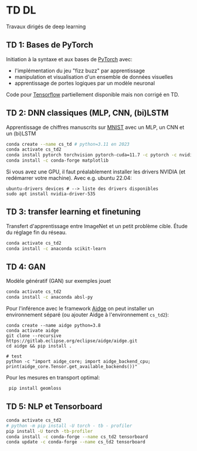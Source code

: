 # TD DL
Travaux dirigés de deep learning

## TD 1: Bases de PyTorch
Initiation à la syntaxe et aux bases de [PyTorch](https://pytorch.org/) avec:
- l'implémentation du jeu "fizz buzz" par apprentissage
- manipulation et visualisation d'un ensemble de données visuelles
- apprentissage de portes logiques par un modèle neuronal

Code pour [Tensorflow](https://www.tensorflow.org/) partiellement disponible mais non corrigé en TD.

## TD 2: DNN classiques (MLP, CNN, (bi)LSTM
Apprentissage de chiffres manuscrits sur [MNIST](http://yann.lecun.com/exdb/mnist/) avec un MLP, un CNN et un (bi)LSTM


```bash
conda create --name cs_td # python=3.11 en 2023
conda activate cs_td2
conda install pytorch torchvision pytorch-cuda=11.7 -c pytorch -c nvidia
conda install -c conda-forge matplotlib
```

Si vous avez une GPU, il faut préalablement installer les drivers NVIDIA (et redémarrer votre machine). Avec e.g. ubuntu 22.04:
```
ubuntu-drivers devices # --> liste des drivers disponibles
sudo apt install nvidia-driver-535
```

## TD 3: transfer learning et finetuning
Transfert d'apprentissage entre ImageNet et un petit problème cible. Étude du réglage fin du réseau.
```bash
conda activate cs_td2
conda install -c anaconda scikit-learn
```

## TD 4: GAN
Modèle génératif (GAN) sur exemples jouet
```bash
conda activate cs_td2
conda install -c anaconda absl-py 
```
Pour l'inférence avec le framework [Aidge](https://projects.eclipse.org/projects/technology.aidge) on peut installer un environnement séparé (ou ajouter Aidge à l'environnement `cs_td2`):
```
conda create --name aidge python=3.8
conda activate aidge
git clone --recursive https://gitlab.eclipse.org/eclipse/aidge/aidge.git
cd aidge && pip install .

# test
python -c "import aidge_core; import aidge_backend_cpu; print(aidge_core.Tensor.get_available_backends())"
```
Pour les mesures en transport optimal:
```bash
 pip install geomloss
```

## TD 5: NLP et Tensorboard

```bash
conda activate cs_td2
# python -m pip install -U torch - tb - profiler
pip install -U torch -tb-profiler
conda install -c conda-forge --name cs_td2 tensorboard
conda update -c conda-forge --name cs_td2 tensorboard
```
